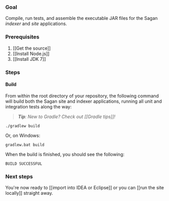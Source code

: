 ### Goal

Compile, run tests, and assemble the executable JAR files for the Sagan *indexer* and *site* applications.

### Prerequisites

1. [[Get the source]]
1. [[Install Node.js]]
1. [[Install JDK 7]]

### Steps

#### Build

From within the root directory of your repository, the following command will build both the Sagan site and indexer applications, running all unit and integration tests along the way:

> _**Tip**: New to Gradle? Check out [[Gradle tips]]!_

    ./gradlew build

Or, on Windows:

    gradlew.bat build


When the build is finished, you should see the following:
```
BUILD SUCCESSFUL
```

### Next steps

You're now ready to [[import into IDEA or Eclipse]] or you can [[run the site locally]] straight away.

